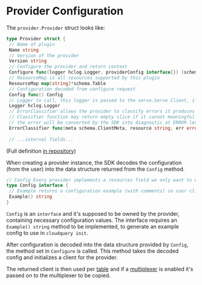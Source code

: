 # Provider Configuration

The `provider.Provider` struct looks like:

```go
type Provider struct {
 // Name of plugin
 Name string
 // Version of the provider
 Version string
 // Configure the provider and return context
 Configure func(logger hclog.Logger, providerConfig interface{}) (schema.ClientMeta, error)
 // ResourceMap is all resources supported by this plugin
 ResourceMap map[string]*schema.Table
 // Configuration decoded from configure request
 Config func() Config
 // Logger to call, this logger is passed to the serve.Serve Client, if not define Serve will create one instead.
 Logger hclog.Logger
 // ErrorClassifier allows the provider to classify errors it produces during table execution, and return them as diagnostics to the user.
 // Classifier function may return empty slice if it cannot meaningfully convert the error into diagnostics. In this case
 // the error will be converted by the SDK into diagnostic at ERROR level and RESOLVING type.
 ErrorClassifier func(meta schema.ClientMeta, resource string, err error) []diag.Diagnostic
 
 // ...internal fields...
```

(Full definition [in repository](https://github.com/cloudquery/cq-provider-sdk/blob/main/provider/provider.go))

When creating a provider instance, the SDK decodes the configuration (from the user) into the data structure returned from the `Config` method.

```go
// Config Every provider implements a resources field we only want to extract that in fetch execution
type Config interface {
 // Example returns a configuration example (with comments) so user clients can generate an example config
 Example() string
}
```

`Config` is an `interface` and it's supposed to be owned by the provider, containing necessary configuration values.
The interface requires an `Example() string` method to be implemented, to generate an example config to use in `cloudquery init`.

After configuration is decoded into the data structure provided by `Config`, the method set in `Configure` is called.
This method takes the decoded config and initializes a client for the provider.

The returned client is then used per [table](../table/overview) and if a [multiplexer](../table/multiplexer-and-deletefilter) is enabled it's passed on to the multiplexer to be copied.

